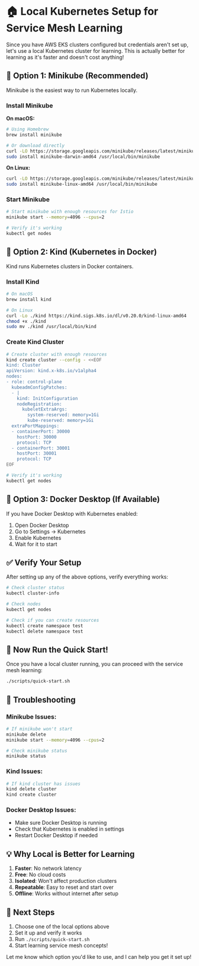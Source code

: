 # 🏠 Local Kubernetes Setup for Service Mesh Learning

Since you have AWS EKS clusters configured but credentials aren't set up, let's use a local Kubernetes cluster for learning. This is actually better for learning as it's faster and doesn't cost anything!

## 🎯 Option 1: Minikube (Recommended)

Minikube is the easiest way to run Kubernetes locally.

### Install Minikube

**On macOS:**
```bash
# Using Homebrew
brew install minikube

# Or download directly
curl -LO https://storage.googleapis.com/minikube/releases/latest/minikube-darwin-amd64
sudo install minikube-darwin-amd64 /usr/local/bin/minikube
```

**On Linux:**
```bash
curl -LO https://storage.googleapis.com/minikube/releases/latest/minikube-linux-amd64
sudo install minikube-linux-amd64 /usr/local/bin/minikube
```

### Start Minikube
```bash
# Start minikube with enough resources for Istio
minikube start --memory=4096 --cpus=2

# Verify it's working
kubectl get nodes
```

## 🎯 Option 2: Kind (Kubernetes in Docker)

Kind runs Kubernetes clusters in Docker containers.

### Install Kind
```bash
# On macOS
brew install kind

# On Linux
curl -Lo ./kind https://kind.sigs.k8s.io/dl/v0.20.0/kind-linux-amd64
chmod +x ./kind
sudo mv ./kind /usr/local/bin/kind
```

### Create Kind Cluster
```bash
# Create cluster with enough resources
kind create cluster --config - <<EOF
kind: Cluster
apiVersion: kind.x-k8s.io/v1alpha4
nodes:
- role: control-plane
  kubeadmConfigPatches:
  - |
    kind: InitConfiguration
    nodeRegistration:
      kubeletExtraArgs:
        system-reserved: memory=1Gi
        kube-reserved: memory=1Gi
  extraPortMappings:
  - containerPort: 30000
    hostPort: 30000
    protocol: TCP
  - containerPort: 30001
    hostPort: 30001
    protocol: TCP
EOF

# Verify it's working
kubectl get nodes
```

## 🎯 Option 3: Docker Desktop (If Available)

If you have Docker Desktop with Kubernetes enabled:

1. Open Docker Desktop
2. Go to Settings → Kubernetes
3. Enable Kubernetes
4. Wait for it to start

## ✅ Verify Your Setup

After setting up any of the above options, verify everything works:

```bash
# Check cluster status
kubectl cluster-info

# Check nodes
kubectl get nodes

# Check if you can create resources
kubectl create namespace test
kubectl delete namespace test
```

## 🚀 Now Run the Quick Start!

Once you have a local cluster running, you can proceed with the service mesh learning:

```bash
./scripts/quick-start.sh
```

## 🔧 Troubleshooting

### Minikube Issues:
```bash
# If minikube won't start
minikube delete
minikube start --memory=4096 --cpus=2

# Check minikube status
minikube status
```

### Kind Issues:
```bash
# If kind cluster has issues
kind delete cluster
kind create cluster
```

### Docker Desktop Issues:
- Make sure Docker Desktop is running
- Check that Kubernetes is enabled in settings
- Restart Docker Desktop if needed

## 💡 Why Local is Better for Learning

1. **Faster**: No network latency
2. **Free**: No cloud costs
3. **Isolated**: Won't affect production clusters
4. **Repeatable**: Easy to reset and start over
5. **Offline**: Works without internet after setup

## 🎯 Next Steps

1. Choose one of the local options above
2. Set it up and verify it works
3. Run `./scripts/quick-start.sh`
4. Start learning service mesh concepts!

Let me know which option you'd like to use, and I can help you get it set up!
